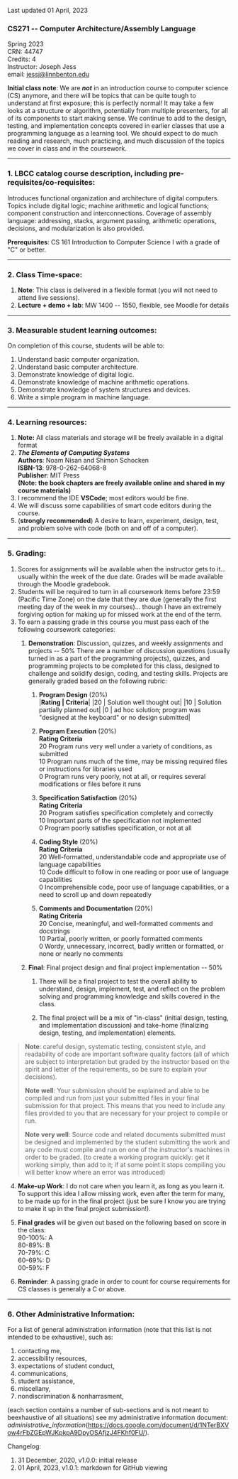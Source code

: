 Last updated 01 April, 2023

### CS271 -- Computer Architecture/Assembly Language
Spring 2023  
CRN: 44747  
Credits: 4  
Instructor: Joseph Jess  
email: [jessj\@linnbenton.edu](mailto:jessj@linnbenton.edu)

**Initial class note**: We are ***not*** in an introduction course to
computer science (CS) anymore, and there will be topics that can be
quite tough to understand at first exposure; this is perfectly normal!
It may take a few looks at a structure or algorithm, potentially from
multiple presenters, for all of its components to start making sense. We
continue to add to the design, testing, and implementation concepts
covered in earlier classes that use a programming language as a learning
tool. We should expect to do much reading and research, much practicing,
and much discussion of the topics we cover in class and in the
coursework.

---

### 1. LBCC catalog course description, including pre-requisites/co-requisites:

Introduces functional organization and architecture of digital computers. Topics include digital logic; machine arithmetic and logical functions; component construction and interconnections. Coverage of assembly language: addressing, stacks, argument passing, arithmetic operations, decisions, and modularization is also provided.

**Prerequisites**: CS 161 Introduction to Computer Science I with a grade of \"C\" or better.

---

### 2. Class Time-space:
1.  **Note**: This class is delivered in a flexible format (you will not need to attend live sessions).
2.  **Lecture + demo + lab**: MW 1400 -- 1550, flexible, see Moodle for details

---

### 3. Measurable student learning outcomes:

On completion of this course, students will be able to:
1.  Understand basic computer organization.
2.  Understand basic computer architecture.
3.  Demonstrate knowledge of digital logic.
4.  Demonstrate knowledge of machine arithmetic operations.
5.  Demonstrate knowledge of system structures and devices.
6.  Write a simple program in machine language.

---

### 4. Learning resources:

1.  **Note:** All class materials and storage will be freely available in a digital format
2.  ***The Elements of Computing Systems***  
    **Authors**: Noam Nisan and Shimon Schocken  
    **ISBN-13**: 978-0-262-64068-8  
    **Publisher**: MIT Press  
    **(Note: the book chapters are freely available online and shared in my course materials)**  
3.  I recommend the IDE **VSCode**; most editors would be fine.
4.  We will discuss some capabilities of smart code editors during the course.
5. (**strongly recommended**) A desire to learn, experiment, design, test, and problem solve with code (both on and off of a computer).

---

### 5. Grading:

1. Scores for assignments will be available when the instructor gets to it... usually within the week of the due date. Grades will be made available through the Moodle gradebook.
2. Students will be required to turn in all coursework items before 23:59 (Pacific Time Zone) on the date that they are due (generally the first meeting day of the week in my courses)\... though I have an extremely forgiving option for making up for missed work at the end of the term.
3. To earn a passing grade in this course you must pass each of the following coursework categories:
    1.  **Demonstration**: Discussion, quizzes, and weekly assignments and projects -- 50%
        There are a number of discussion questions (usually turned in as a part of the programming projects), quizzes, and programming projects to be completed for this class, designed to challenge and solidify design, coding, and testing skills. Projects are generally graded based on the following rubric:  
        1.  **Program Design** (20%)  
            |**Rating | Criteria**|
            |20 | Solution well thought out|
            |10 | Solution partially planned out|
            |0 | ad hoc solution; program was "designed at the keyboard" or no design submitted|
            
        2.  **Program Execution** (20%)  
            **Rating Criteria**  
            20 Program runs very well under a variety of conditions, as submitted  
            10 Program runs much of the time, may be missing required files or instructions for libraries used  
            0 Program runs very poorly, not at all, or requires several modifications or files before it runs  
            
        3.  **Specification Satisfaction** (20%)  
            **Rating Criteria**  
            20 Program satisfies specification completely and correctly  
            10 Important parts of the specification not implemented  
            0 Program poorly satisfies specification, or not at all  
            
        4.  **Coding Style** (20%)  
            **Rating Criteria**  
            20 Well-formatted, understandable code and appropriate use of language capabilities  
            10 Code difficult to follow in one reading or poor use of language capabilities  
            0 Incomprehensible code, poor use of language capabilities, or a need to scroll up and down repeatedly  
            
        5.  **Comments and Documentation** (20%)  
            **Rating Criteria**  
            20 Concise, meaningful, and well-formatted comments and docstrings  
            10 Partial, poorly written, or poorly formatted comments  
            0 Wordy, unnecessary, incorrect, badly written or formatted, or none or nearly no comments
            
    2.  **Final**: Final project design and final project implementation -- 50%
        1.  There will be a final project to test the overall ability to understand, design, implement, test, and reflect on the problem solving and programming knowledge and skills covered in the class.
        
        3.  The final project will be a mix of "in-class" (initial design, testing, and implementation discussion) and take-home (finalizing design, testing, and implementation) elements.

> **Note**: careful design, systematic testing, consistent style, and readability of code are important software quality factors (all of which are subject to interpretation but graded by the instructor based on the spirit and letter of the requirements, so be sure to explain your decisions).
>
>  **Note** **well**: Your submission should be explained and able to be compiled and run from just your submitted files in your final submission for that project. This means that you need to include any files provided to you that are necessary for your project to compile or run.
>
> **Note** **very well**: Source code and related documents submitted must be designed and implemented by the student submitting the work and any code must compile and run on one of the instructor\'s machines in order to be graded. (to create a working program quickly: get it working simply, then add to it; if at some point it stops compiling you will better know where an error was introduced)

4.  **Make-up Work**: I do not care when you learn it, as long as you learn it. To support this idea I allow missing work, even after the term for many, to be made up for in the final project (just be sure I know you are trying to make it up in the final project submission!).

5.  **Final grades** will be given out based on the following based on score in the class:\
    90-100%: A  
    80-89%: B  
    70-79%: C  
    60-69%: D  
    00-59%: F

6. **Reminder**: A passing grade in order to count for course requirements for CS classes is generally a C or above.

---

### 6. Other Administrative Information:

For a list of general administration information (note that this list is not intended to be exhaustive), such as:
1.  contacting me,
2.  accessibility resources,
3.  expectations of student conduct,
4. communications,
5. student assistance,
6. miscellany,
7. nondiscrimination & nonharrasment,

(each section contains a number of sub-sections and is not meant to beexhaustive of all situations)
see my administrative information document:
*administrative\_information*(https://docs.google.com/document/d/1NTerBXVow4rFbZGEpWJKpkpA9DpyOSAfjzJ4FKhf0FU/).

Changelog:
1.  31 December, 2020, v1.0.0: initial release
2.  01 April, 2023, v1.0.1: markdown for GitHub viewing

